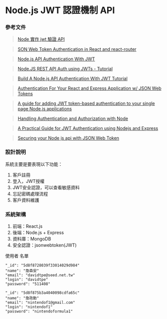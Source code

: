 # Node.js JWT 認證機制 API

### 參考文件
> [Node 實作 jwt 驗證 API](https://andyyou.github.io/2016/06/09/implement-jwt-with-understanding/)

>[SON Web Token Authentication in React and react-router](https://hptechblogs.com/using-json-web-token-react/)

> [Node.js API Authentication With JWT](https://www.youtube.com/watch?v=7nafaH9SddU)

> [Node.JS REST API Auth using JWTs - Tutorial](https://www.youtube.com/watch?v=0g0Of8jlhN8)

> [Build A Node.js API Authentication With JWT Tutorial](https://www.youtube.com/watch?v=2jqok-WgelI)

> [Authentication For Your React and Express Application w/ JSON Web Tokens](https://medium.com/@faizanv/authentication-for-your-react-and-express-application-w-json-web-tokens-923515826e0)

> [A guide for adding JWT token-based authentication to your single page Node.js applications](https://medium.com/dev-bits/a-guide-for-adding-jwt-token-based-authentication-to-your-single-page-nodejs-applications-c403f7cf04f4)

> [Handling Authentication and Authorization with Node](https://medium.com/quick-code/handling-authentication-and-authorization-with-node-7f9548fedde8)

> [A Practical Guide for JWT Authentication using Nodejs and Express](https://medium.com/swlh/a-practical-guide-for-jwt-authentication-using-nodejs-and-express-d48369e7e6d4)

> [Securing your Node js api with JSON Web Token](https://dev.to/medaymentn/securing-your-node-js-api-with-json-web-token-5o5)

### 設計說明
系統主要是要表現以下功能：
1. 客戶註冊
2. 登入，JWT授權
3. JWT安全認證，可以查看敏感資料
4. 忘記密碼處理流程
5. 客戶資料維護

### 系統架構
1. 前端：React.js
2. 後端：Node.js + Express
3. 資料庫：MongoDB
4. 安全認證：jsonwebtoken(JWT)

使用者 名單
```json=
"_id": "5d8f8728039f33014029d984"
"name": "詹森安"
"email": "davidtpe@seed.net.tw"
"login": "davidtpe"
"password": "511408"
```
```json=
"_id": "5d8f875b3a4040098cdfa65c"
"name": "詹政勳"
"email": "nintendof1@gmail.com"
"login": "nintendof1"
"password": "nintendoformula1"
```

